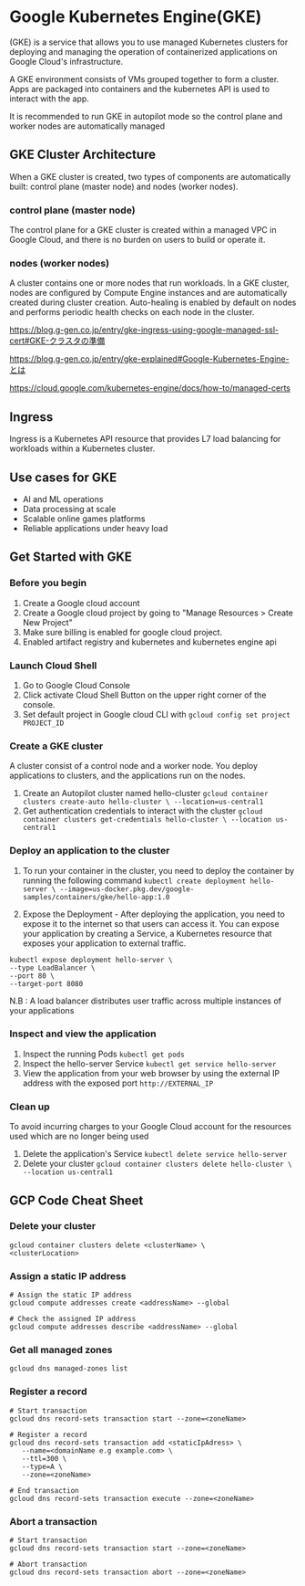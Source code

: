 # Google Kubernetes Engine(GKE)
(GKE) is a service that allows you to use managed Kubernetes clusters for deploying and managing the operation of containerized applications on Google Cloud's infrastructure.

A GKE environment consists of VMs grouped together to form a cluster. Apps are packaged into containers and the kubernetes API is used to interact with the app.

It is recommended to run GKE in autopilot mode so the control plane and worker nodes are automatically managed

## GKE Cluster Architecture
When a GKE cluster is created, two types of components are automatically built: control plane (master node) and nodes (worker nodes).

### control plane (master node)
The control plane for a GKE cluster is created within a managed VPC in Google Cloud, and there is no burden on users to build or operate it.

### nodes (worker nodes)
A cluster contains one or more nodes that run workloads.
In a GKE cluster, nodes are configured by Compute Engine instances and are automatically created during cluster creation.
Auto-healing is enabled by default on nodes and performs periodic health checks on each node in the cluster.

https://blog.g-gen.co.jp/entry/gke-ingress-using-google-managed-ssl-cert#GKE-クラスタの準備

https://blog.g-gen.co.jp/entry/gke-explained#Google-Kubernetes-Engine-とは

https://cloud.google.com/kubernetes-engine/docs/how-to/managed-certs

## Ingress
Ingress is a Kubernetes API resource that provides L7 load balancing for workloads within a Kubernetes cluster.

## Use cases for GKE
- AI and ML operations
- Data processing at scale
- Scalable online games platforms
- Reliable applications under heavy load

## Get Started with GKE
### Before you begin
1) Create a Google cloud account
2) Create a Google cloud project by going to "Manage Resources > Create New Project"
3) Make sure billing is enabled for google cloud project.
4) Enabled artifact registry and kubernetes and kubernetes engine api

### Launch Cloud Shell
1) Go to Google Cloud Console
2) Click activate Cloud Shell Button on the upper right corner of the console.
3) Set default project in Google cloud CLI with ```gcloud config set project PROJECT_ID```

### Create a GKE cluster
A cluster consist of a control node and a worker node. You deploy applications to clusters, and the applications run on the nodes.

1) Create an Autopilot cluster named hello-cluster  ```gcloud container clusters create-auto hello-cluster \
    --location=us-central1```
2) Get authentication credentials to interact with the cluster ``` gcloud container clusters get-credentials hello-cluster \
    --location us-central1 ```

### Deploy an application to the cluster
1) To run your container in the cluster, you need to deploy the container by running the following command ``` kubectl create deployment hello-server \
    --image=us-docker.pkg.dev/google-samples/containers/gke/hello-app:1.0 ```

2) Expose the Deployment - After deploying the application, you need to expose it to the internet so that users can access it.
You can expose your application by creating a Service, a Kubernetes resource that exposes your application to external traffic.

```
kubectl expose deployment hello-server \
--type LoadBalancer \
--port 80 \
--target-port 8080
```

N.B : A load balancer distributes user traffic across multiple instances of your applications

### Inspect and view the application
1) Inspect the running Pods ``` kubectl get pods ```
2) Inspect the hello-server Service ``` kubectl get service hello-server ```
3) View the application from your web browser by using the external IP address with the exposed port ``` http://EXTERNAL_IP ```

### Clean up
To avoid incurring charges to your Google Cloud account for the resources used which are no longer being used
1) Delete the application's Service ``` kubectl delete service hello-server ```
2) Delete your cluster ``` gcloud container clusters delete hello-cluster \
    --location us-central1 ```

## GCP Code Cheat Sheet
### Delete your cluster 
``` 
gcloud container clusters delete <clusterName> \
<clusterLocation>
```

### Assign a static IP address 
```
# Assign the static IP address
gcloud compute addresses create <addressName> --global

# Check the assigned IP address
gcloud compute addresses describe <addressName> --global
```

### Get all managed zones 
```
gcloud dns managed-zones list
```

### Register a record
```
# Start transaction
gcloud dns record-sets transaction start --zone=<zoneName>

# Register a record
gcloud dns record-sets transaction add <staticIpAdress> \
   --name=<domainName e.g example.com> \
   --ttl=300 \
   --type=A \
   --zone=<zoneName>

# End transaction
gcloud dns record-sets transaction execute --zone=<zoneName>
```

### Abort a transaction
```
# Start transaction
gcloud dns record-sets transaction start --zone=<zoneName>

# Abort transaction
gcloud dns record-sets transaction abort --zone=<zoneName>
```
